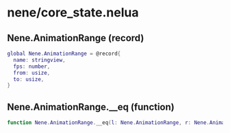 # nene/core_state.nelua
## Nene.AnimationRange (record)
```lua
global Nene.AnimationRange = @record{
  name: stringview,
  fps: number,
  from: usize,
  to: usize,
}
```

## Nene.AnimationRange.__eq (function)
```lua
function Nene.AnimationRange.__eq(l: Nene.AnimationRange, r: Nene.AnimationRange): boolean
```
